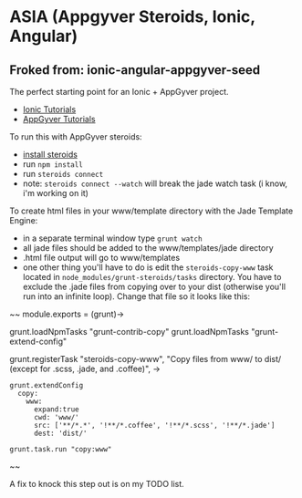 ASIA (Appgyver Steroids, Ionic, Angular)
==========================

Froked from: ionic-angular-appgyver-seed
----------------------------------------

The perfect starting point for an Ionic + AppGyver project.

- [Ionic Tutorials](http://ionicframework.com/tutorials/)
- [AppGyver Tutorials](http://academy.appgyver.com/courses/steroids)

To run this with AppGyver steroids:
* [install steroids](http://academy.appgyver.com/courses/2/lessons/32)
* run `npm install`
* run `steroids connect`
* note: `steroids connect --watch` will break the jade watch task (i know, i'm working on it)

To create html files in your www/template directory with the Jade Template Engine:
* in a separate terminal window type `grunt watch`
* all jade files should be added to the www/templates/jade directory
* .html file output will go to www/templates
* one other thing you'll have to do is edit the `steroids-copy-www` task located in `node_modules/grunt-steroids/tasks` directory.  You have to exclude the .jade files from copying over to your dist (otherwise you'll run into an infinite loop).  Change that file so it looks like this:

~~
module.exports = (grunt)->

  grunt.loadNpmTasks "grunt-contrib-copy"
  grunt.loadNpmTasks "grunt-extend-config"

  grunt.registerTask "steroids-copy-www", "Copy files from www/ to dist/ (except for .scss, .jade, and .coffee)", ->

    grunt.extendConfig
      copy:
        www:
          expand:true
          cwd: 'www/'
          src: ['**/*.*', '!**/*.coffee', '!**/*.scss', '!**/*.jade']
          dest: 'dist/'

    grunt.task.run "copy:www"
~~

A fix to knock this step out is on my TODO list.

